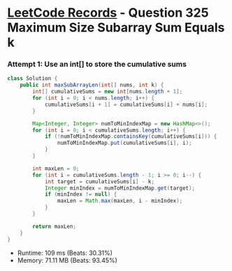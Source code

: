# [LeetCode Records](../../README.md) - Question 325 Maximum Size Subarray Sum Equals k

### Attempt 1: Use an int[] to store the cumulative sums
```java
class Solution {
    public int maxSubArrayLen(int[] nums, int k) {
        int[] cumulativeSums = new int[nums.length + 1];
        for (int i = 0; i < nums.length; i++) {
            cumulativeSums[i + 1] = cumulativeSums[i] + nums[i];
        }

        Map<Integer, Integer> numToMinIndexMap = new HashMap<>();
        for (int i = 0; i < cumulativeSums.length; i++) {
            if (!numToMinIndexMap.containsKey(cumulativeSums[i])) {
                numToMinIndexMap.put(cumulativeSums[i], i);
            }
        }

        int maxLen = 0;
        for (int i = cumulativeSums.length - 1; i >= 0; i--) {
            int target = cumulativeSums[i] - k;
            Integer minIndex = numToMinIndexMap.get(target);
            if (minIndex != null) {
                maxLen = Math.max(maxLen, i - minIndex);
            }
        }

        return maxLen;
    }
}
```
- Runtime: 109 ms (Beats: 30.31%)
- Memory: 71.11 MB (Beats: 93.45%)

<br>
